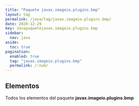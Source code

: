 ```yaml
---
title: "Paquete javax.imageio.plugins.bmp"
layout: tag
permalink: /java/tag/javax.imageio.plugins.bmp/
date: 2020-12-29
key: Javapaquetejavax.imageio.plugins.bmp
sidebar: 
  nav: java
aside: 
  toc: true
pagination: 
  enabled: true
  tag: "javax.imageio.plugins.bmp"
  permalink: /:num/
---
```


<h2>Elementos</h2>
Todos los elementos del paquete <strong>javax.imageio.plugins.bmp</strong>
